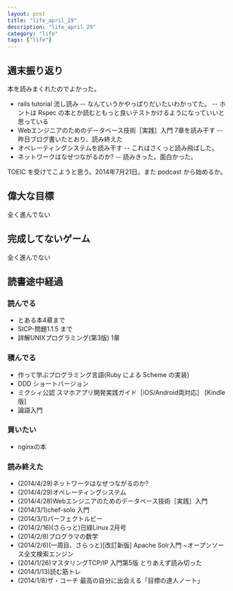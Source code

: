 ```yaml
---
layout: post
title: "life_april_29"
description: "life_april_29"
category: "life"
tags: ["life"]
---
```


## 週末振り返り

本を読みまくれたのでよかった。  
 - rails tutorial 流し読み
 -- なんていうかやっぱりだいたいわかってた。
 -- ホントは Rspec の本とか読むともっと良いテストかけるようになっていいと思っている
 - Webエンジニアのためのデータベース技術［実践］入門 7章を読み干す
 -- 昨日ブログ書いたとおり、読み終えた
 - オペレーティングシステムを読み干す
 -- これはさくっと読み飛ばした。
 - ネットワークはなぜつながるのか?
 -- 読みきった。面白かった。

TOEIC を受けてこようと思う。2014年7月21日。また podcast から始めるか。

## 偉大な目標
全く進んでない

## 完成してないゲーム
全く進んでない

## 読書途中経過

### 読んでる
 - とある本4章まで
 - SICP-問題1.1.5 まで
 - 詳解UNIXプログラミング(第3版) 1章

### 積んでる
 - 作って学ぶプログラミング言語(Ruby による Scheme の実装)
 - DDD ショートバージョン
 - ミクシィ公認 スマホアプリ開発実践ガイド［iOS/Android両対応］ [Kindle版]
 - 論語入門

### 買いたい
 - nginxの本

### 読み終えた
  - (2014/4/29)ネットワークはなぜつながるのか?
  - (2014/4/29)オペレーティングシステム
  - (2014/4/28)Webエンジニアのためのデータベース技術［実践］入門
  - (2014/3/1)chef-solo 入門
  - (2014/3/1)パーフェクトルビー
  - (2014/2/16)(さらっと)日経Linux 2月号
  - (2014/2/8)プログラマの数学
  - (2014/2/6)(一周目、さらっと)[改訂新版] Apache Solr入門 ~オープンソース全文検索エンジン
  - (2014/1/26)マスタリングTCP/IP 入門第5版 とりあえず読み切った
  - (2014/1/13)読む筋トレ
  - (2014/1/8)ザ・コーチ 最高の自分に出会える「目標の達人ノート」

